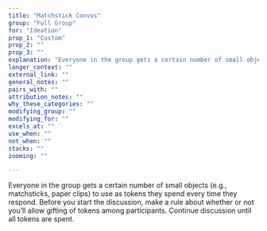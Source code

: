 ```yaml
---
title: "Matchstick Convos"
group: "Full Group"
for: "Ideation"
prop_1: "Custom"
prop_2: ""
prop_3: ""
explanation: "Everyone in the group gets a certain number of small objects (e.g., matchsticks, paper clips) to use as tokens they spend every time they respond. Before you start the discussion, make a rule about whether or not you’ll allow gifting of tokens among participants. Continue discussion until all tokens are spent."
longer_context: ""
external_link: ""
general_notes: ""
pairs_with: ""
attribution_notes: ""
why_these_categories: ""
modifying_group: ""
modifying_for: ""
excels_at: ""
use_when: ""
not_when: ""
stacks: ""
zooming: ""

---
```


Everyone in the group gets a certain number of small objects (e.g., matchsticks, paper clips) to use as tokens they spend every time they respond. Before you start the discussion, make a rule about whether or not you’ll allow gifting of tokens among participants. Continue discussion until all tokens are spent.
